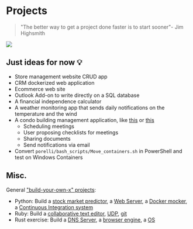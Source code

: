 # Projects

> "The better way to get a project done faster is to start sooner"- Jim Highsmith

<img src="https://www.commitstrip.com/wp-content/uploads/2014/11/Strip-Side-project-650-finalenglish.jpg">

## Just ideas for now :bulb:

* Store management website CRUD app
* CRM dockerized web application
* Ecommerce web site
* Outlook Add-on to write directly on a SQL database
* A financial independence calculator 
* A weather monitoring app that sends daily notifications on the temperature and the wind
* A condo building management application, like [this](https://www.danea.it/software/domustudio/) or [this](https://valore24.ilsole24ore.com/condominio/condominio/?gclid=CjwKCAjw-sqKBhBjEiwAVaQ9axXYLqBzWWII8B0QNndG-fXeYfXAUAXrqRuM0rpuRr7syVKmnT-vZBoCca4QAvD_BwE)
    * Scheduling meetings
    * User proposing checklists for meetings 
    * Sharing documents
    * Send notifications via email
* Convert `porelli/bash_scripts/Move_containers.sh` in PowerShell and test on Windows Containers

## Misc.
General ["build-your-own-x" projects](https://github.com/danistefanovic/build-your-own-x):

* Python: Build a [stock market predictor](https://www.datacamp.com/community/tutorials/lstm-python-stock-market), a [Web Server](https://ruslanspivak.com/lsbaws-part1/), a [Docker mocker](https://github.com/tonybaloney/mocker), a [Continuous Integration system](http://aosabook.org/en/500L/a-continuous-integration-system.html)
* Ruby: Build a [collaborative text editor](https://www.aha.io/blog/text-editor), [UDP](https://medium.com/geckoboard-under-the-hood/how-to-build-a-network-stack-in-ruby-f73aeb1b661b), [git](https://thoughtbot.com/blog/rebuilding-git-in-ruby)
* Rust exercise: Build a [DNS Server](https://github.com/EmilHernvall/dnsguide/blob/master/README.md), a [browser engine](https://limpet.net/mbrubeck/2014/08/08/toy-layout-engine-1.html), a [OS](https://os.phil-opp.com/)

